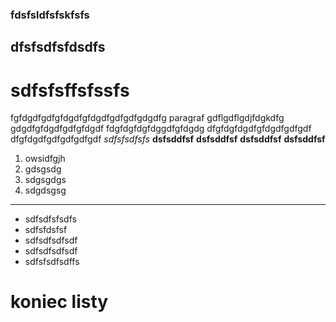 ### fdsfsldfsfskfsfs
## dfsfsdfsfdsdfs
# sdfsfsffsfssfs
fgfdgdfgdfgfdgdfgfdgdfgdfgdfgdgdfg
paragraf gdflgdflgdjfdgkdfg
gdgdfgfdgdfgdfgfdgdf
fdgfdgfdgfdggdfgfdgdg
dfgfdgfdgdfgfdgdfgdfgdf
dfgfdgdfgdfgdfgdfgdf
*sdfsfsdfsfs*
**dsfsddfsf**
**dsfsddfsf**
**dsfsddfsf**
**dsfsddfsf**
1. owsidfgjh
2. gdsgsdg
3. sdgsgdgs
4.  sdgdsgsg
--- 
- sdfsdfsfsdfs
- sdfsfdsfsf
- sdfsdfsdfsdf
- sdfsdfsdfsdf
- sdfsfsdfsdffs
# koniec listy
